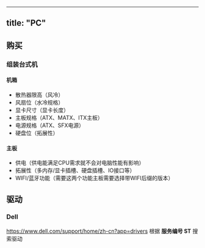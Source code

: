 
---
title: "PC"
---

## 购买

### 组装台式机

#### 机箱

- 散热器限高（风冷）
- 风扇位（水冷规格）
- 显卡尺寸（显卡长度）
- 主板规格（ATX、MATX、ITX主板）
- 电源规格（ATX、SFX电源）
- 硬盘位（拓展性）

#### 主板

- 供电（供电能满足CPU需求就不会对电脑性能有影响）
- 拓展性（多内存/显卡插槽、硬盘插槽、IO接口等）
- WIFI/蓝牙功能（需要这两个功能主板需要选择带WIFI后缀的版本）

## 驱动

### Dell

https://www.dell.com/support/home/zh-cn?app=drivers
根据 **服务编号 ST** 搜索驱动
